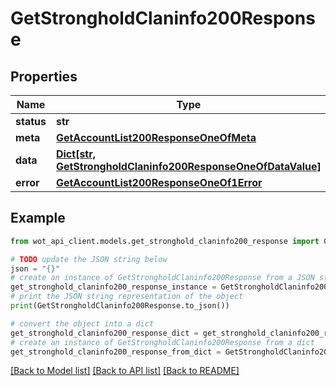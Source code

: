 # GetStrongholdClaninfo200Response


## Properties

Name | Type | Description | Notes
------------ | ------------- | ------------- | -------------
**status** | **str** |  | 
**meta** | [**GetAccountList200ResponseOneOfMeta**](GetAccountList200ResponseOneOfMeta.md) |  | 
**data** | [**Dict[str, GetStrongholdClaninfo200ResponseOneOfDataValue]**](GetStrongholdClaninfo200ResponseOneOfDataValue.md) |  | 
**error** | [**GetAccountList200ResponseOneOf1Error**](GetAccountList200ResponseOneOf1Error.md) |  | 

## Example

```python
from wot_api_client.models.get_stronghold_claninfo200_response import GetStrongholdClaninfo200Response

# TODO update the JSON string below
json = "{}"
# create an instance of GetStrongholdClaninfo200Response from a JSON string
get_stronghold_claninfo200_response_instance = GetStrongholdClaninfo200Response.from_json(json)
# print the JSON string representation of the object
print(GetStrongholdClaninfo200Response.to_json())

# convert the object into a dict
get_stronghold_claninfo200_response_dict = get_stronghold_claninfo200_response_instance.to_dict()
# create an instance of GetStrongholdClaninfo200Response from a dict
get_stronghold_claninfo200_response_from_dict = GetStrongholdClaninfo200Response.from_dict(get_stronghold_claninfo200_response_dict)
```
[[Back to Model list]](../README.md#documentation-for-models) [[Back to API list]](../README.md#documentation-for-api-endpoints) [[Back to README]](../README.md)


